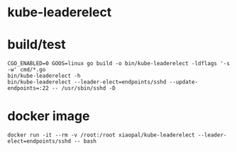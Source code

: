 # kube-leaderelect

# build/test
```
CGO_ENABLED=0 GOOS=linux go build -o bin/kube-leaderelect -ldflags '-s -w' cmd/*.go
bin/kube-leaderelect -h
bin/kube-leaderelect --leader-elect=endpoints/sshd --update-endpoints=:22 -- /usr/sbin/sshd -D

```

# docker image
```
docker run -it --rm -v /root:/root xiaopal/kube-leaderelect --leader-elect=endpoints/sshd -- bash
```